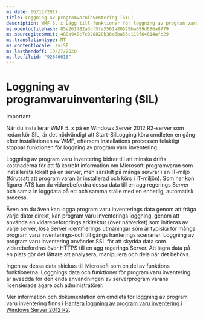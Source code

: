 ```yaml
---
ms.date: 06/12/2017
title: Loggning av programvaruinventering (SIL)
description: WMF 5. x Lägg till funktioner för loggning av program varu inventering som gör att du kan samla in information om installerad program vara på en central plats för enklare hantering och granskning.
ms.openlocfilehash: 85e261782a3df5fe5561a80529ba699d686a8779
ms.sourcegitcommit: 488a940c7c828820b36a6ba56c119f64614afc29
ms.translationtype: MT
ms.contentlocale: sv-SE
ms.lasthandoff: 10/27/2020
ms.locfileid: "92646616"
---
```

# <a name="software-inventory-logging-sil"></a>Loggning av programvaruinventering (SIL)

> [!IMPORTANT]
> När du installerar WMF 5. x på en Windows Server 2012 R2-server som redan kör SIL, är det nödvändigt att Start-SilLogging köra cmdleten en gång efter installationen av WMF, eftersom installations processen felaktigt stoppar funktionen för loggning av program varu inventering.

Loggning av program varu inventering bidrar till att minska drifts kostnaderna för att få korrekt information om Microsoft-programvaran som installerats lokalt på en server, men särskilt på många servrar i en IT-miljö (förutsatt att program varan är installerad och körs i IT-miljön). Som har kon figurer ATS kan du vidarebefordra dessa data till en agg regerings Server och samla in loggdata på ett och samma ställe med en enhetlig, automatisk process.

Även om du även kan logga program varu inventerings data genom att fråga varje dator direkt, kan program varu inventerings loggning, genom att använda en vidarebefordrings arkitektur (över nätverket) som initieras av varje server, lösa Server identifierings utmaningar som är typiska för många program varu inventerings-och till gångs hanterings scenarier. Loggning av program varu inventering använder SSL för att skydda data som vidarebefordras över HTTPS till en agg regerings Server. Att lagra data på en plats gör det lättare att analysera, manipulera och dela när det behövs.

Ingen av dessa data skickas till Microsoft som en del av funktions funktionerna. Loggnings data och funktioner för program varu inventering är avsedda för den enda användningen av serverprogram varans licensierade ägare och administratörer.

Mer information och dokumentation om cmdlets för loggning av program varu inventering finns i [Hantera loggning av program varu inventering i Windows Server 2012 R2](/previous-versions/windows/it-pro/windows-server-2012-R2-and-2012/dn383584(v=ws.11)).

